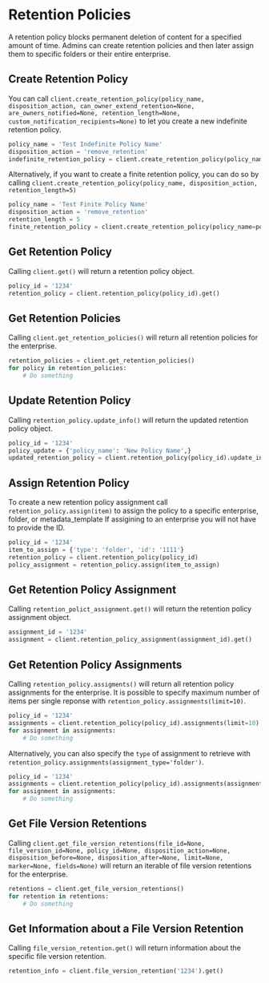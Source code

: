 Retention Policies
==================

A retention policy blocks permanent deletion of content for a specified amount of time. Admins can create retention policies and then later assign them to specific folders or their entire enterprise.

Create Retention Policy
-----------------------

You can call `client.create_retention_policy(policy_name, disposition_action, can_owner_extend_retention=None, are_owners_notified=None, retention_length=None, custom_notification_recipients=None)` to let you create a new indefinite retention policy.

```python
policy_name = 'Test Indefinite Policy Name'
disposition_action = 'remove_retention'
indefinite_retention_policy = client.create_retention_policy(policy_name, disposition_action)
```

Alternatively, if you want to create a finite retention policy, you can do so by calling `client.create_retention_policy(policy_name, disposition_action, retention_length=5)`

```python
policy_name = 'Test Finite Policy Name'
disposition_action = 'remove_retention'
retention_length = 5
finite_retention_policy = client.create_retention_policy(policy_name=policy_name, disposition_action=disposition_action, retention_length=retention_length)
```

Get Retention Policy
--------------------

Calling `client.get()` will return a retention policy object.

```python
policy_id = '1234'
retention_policy = client.retention_policy(policy_id).get()
```

Get Retention Policies
----------------------

Calling `client.get_retention_policies()` will return all retention policies for the enterprise.

```python
retention_policies = client.get_retention_policies()
for policy in retention_policies:
    # Do something
```

Update Retention Policy
-----------------------

Calling `retention_policy.update_info()` will return the updated retention policy object.

```python
policy_id = '1234'
policy_update = {'policy_name': 'New Policy Name',}
updated_retention_policy = client.retention_policy(policy_id).update_info(policy_update)
```

Assign Retention Policy
-----------------------

To create a new retention policy assignment call `retention_policy.assign(item)` to assign the policy to a specific enterprise, 
folder, or metadata_template If assigining to an enterprise you will not have to provide the ID.

```python
policy_id = '1234'
item_to_assign = {'type': 'folder', 'id': '1111'}
retention_policy = client.retention_policy(policy_id)
policy_assignment = retention_policy.assign(item_to_assign)
```

Get Retention Policy Assignment
-------------------------------

Calling `retention_polict_assignment.get()` will return the retention policy assignment object.

```python
assignment_id = '1234'
assignment = client.retention_policy_assignment(assignment_id).get()
```

Get Retention Policy Assignments
--------------------------------

Calling `retention_policy.assigments()` will return all retention policy assignments for the enterprise. It is possible to specify maximum number of items per single reponse with
`retention_policy.assignments(limit=10)`.

```python
policy_id = '1234'
assignments = client.retention_policy(policy_id).assignments(limit=10)
for assignment in assignments:
    # Do something
```

Alternatively, you can also specify the `type` of assignment to retrieve with `retention_policy.assignments(assignment_type='folder')`.

```python
policy_id = '1234'
assignments = client.retention_policy(policy_id).assignments(assignment_type='folder', limit=10)
for assignment in assignments:
    # Do something
```

Get File Version Retentions
---------------------------

Calling `client.get_file_version_retentions(file_id=None, file_version_id=None, policy_id=None, disposition_action=None, disposition_before=None, disposition_after=None, limit=None, marker=None, fields=None)` will return an iterable of file version retentions for the enterprise.

```python
retentions = client.get_file_version_retentions()
for retention in retentions:
    # Do something
```

Get Information about a File Version Retention
----------------------------------------------

Calling `file_version_retention.get()` will return information about the specific file version retention.

```python
retention_info = client.file_version_retention('1234').get()
```